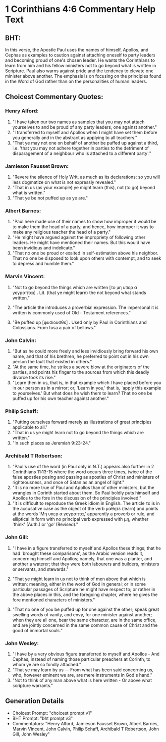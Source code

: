 # 1 Corinthians 4:6 Commentary Help Text

## BHT:
In this verse, the Apostle Paul uses the names of himself, Apollos, and Cephas as examples to caution against attaching oneself to party leaders and becoming proud of one's chosen leader. He wants the Corinthians to learn from him and his fellow ministers not to go beyond what is written in Scripture. Paul also warns against pride and the tendency to elevate one minister above another. The emphasis is on focusing on the principles found in the Word of God rather than on the personalities of human leaders.

## Choicest Commentary Quotes:
### Henry Alford:
1. "I have taken our two names as samples that you may not attach yourselves to and be proud of any party leaders, one against another."
2. "I transferred to myself and Apollos when I might have set them before you generally and in the abstract as applying to all teachers."
3. "That ye may not one on behalf of another be puffed up against a third, i.e. 'that you may not adhere together in parties to the detriment of disparagement of a neighbour who is attached to a different party'."

### Jamieson Fausset Brown:
1. "Revere the silence of Holy Writ, as much as its declarations: so you will less dogmatize on what is not expressly revealed."
2. "That in us (as your example) ye might learn (this), not (to go) beyond what is written."
3. "That ye be not puffed up as ye are."

### Albert Barnes:
1. "Paul here made use of their names to show how improper it would be to make them the head of a party, and hence, how improper it was to make any religious teacher the head of a party."
2. "He might have argued against the impropriety of following other leaders. He might have mentioned their names. But this would have been invidious and indelicate."
3. "That no one be proud or exalted in self-estimation above his neighbor. That no one be disposed to look upon others with contempt, and to seek to depress and humble them."

### Marvin Vincent:
1. "Not to go beyond the things which are written [το μη υπερ α γεγραπται] . Lit. (that ye might learn) the not beyond what stands written." 

2. "The article the introduces a proverbial expression. The impersonal it is written is commonly used of Old - Testament references." 

3. "Be puffed up [φυσιουσθε] . Used only by Paul in Corinthians and Colossians. From fusa a pair of bellows."

### John Calvin:
1. "But as he could more freely and less invidiously bring forward his own name, and that of his brethren, he preferred to point out in his own person the fault that existed in others."
2. "At the same time, he strikes a severe blow at the originators of the parties, and points his finger to the sources from which this deadly divorce took its rise."
3. "Learn then in us, that is, in that example which I have placed before you in our person as in a mirror; or, 'Learn in you,' that is, 'apply this example to yourselves.' But what does he wish them to learn? That no one be puffed up for his own teacher against another."

### Philip Schaff:
1. "Putting ourselves forward merely as illustrations of great principles applicable to all." 
2. "That in us ye might learn not to go beyond the things which are written." 
3. "In such places as Jeremiah 9:23-24."

### Archibald T Robertson:
1. "Paul's use of the word (in Paul only in N.T.) appears also further in 2 Corinthians 11:13-15 where the word occurs three times, twice of the false apostles posing and passing as apostles of Christ and ministers of righteousness, and once of Satan as an angel of light." 
2. "It is no more true of Paul and Apollos than of other ministers, but the wrangles in Corinth started about them. So Paul boldly puts himself and Apollos to the fore in the discussion of the principles involved."
3. "It is difficult to reproduce the Greek idiom in English. The article το is in the accusative case as the object of the verb μαθητε (learn) and points at the words 'Μη υπερ α γεγραπτα,' apparently a proverb or rule, and elliptical in form with no principal verb expressed with μη, whether 'think' (Auth.) or 'go' (Revised)."

### John Gill:
1. "I have in a figure transferred to myself and Apollos these things; that he had 'brought these comparisons', as the Arabic version reads it, concerning himself and Apollos; namely, that one was a planter, and another a waterer; that they were both labourers and builders, ministers or servants, and stewards." 

2. "That ye might learn in us not to think of men above that which is written: meaning, either in the word of God in general; or in some particular passages of Scripture he might have respect to; or rather in the above places in this, and the foregoing chapter, where he gives the fore mentioned characters of ministers."

3. "That no one of you be puffed up for one against the other; speak great swelling words of vanity, and envy, for one minister against another; when they are all one, bear the same character, are in the same office, and are jointly concerned in the same common cause of Christ and the good of immortal souls."

### John Wesley:
1. "I have by a very obvious figure transferred to myself and Apollos - And Cephas, instead of naming those particular preachers at Corinth, to whom ye are so fondly attached." 
2. "That ye may learn by us — From what has been said concerning us, who, however eminent we are, are mere instruments in God's hand." 
3. "Not to think of any man above what is here written - Or above what scripture warrants."


## Generation Details
- Choicest Prompt: "choicest prompt v1"
- BHT Prompt: "bht prompt v3"
- Commentators: "Henry Alford, Jamieson Fausset Brown, Albert Barnes, Marvin Vincent, John Calvin, Philip Schaff, Archibald T Robertson, John Gill, John Wesley"
